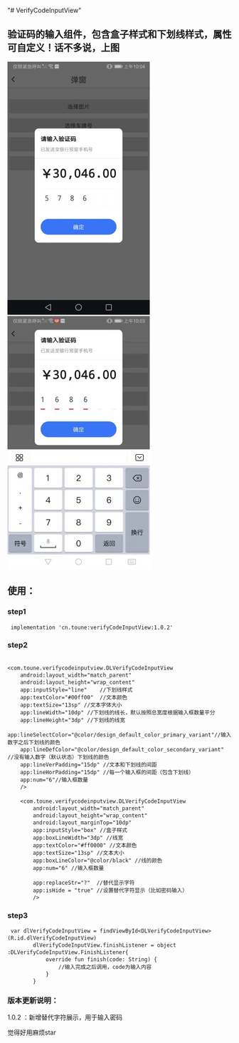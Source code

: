 "# VerifyCodeInputView" 
## 验证码的输入组件，包含盒子样式和下划线样式，属性可自定义！话不多说，上图
![图1](https://raw.githubusercontent.com/546554574/VerifyCodeInputView/main/img/img01%20(1).jpg)
![图2](https://raw.githubusercontent.com/546554574/VerifyCodeInputView/main/img/img01%20(2).jpg)


## 使用：
### step1

```
 implementation 'cn.toune:verifyCodeInputView:1.0.2'
```

### step2

```
 
<com.toune.verifycodeinputview.DLVerifyCodeInputView
    android:layout_width="match_parent"
    android:layout_height="wrap_content"
    app:inputStyle="line"    //下划线样式
    app:textColor="#00ff00"  //文本颜色
    app:textSize="13sp" //文本字体大小
    app:lineWidth="10dp" //下划线的线长，默认按照总宽度根据输入框数量平分
    app:lineHeight="3dp" //下划线的线宽
    app:lineSelectColor="@color/design_default_color_primary_variant"//输入数字之后下划线的颜色
    app:lineDefColor="@color/design_default_color_secondary_variant" //没有输入数字（默认状态）下划线的颜色
    app:lineVerPadding="15dp" //文本和下划线的间距
    app:lineHorPadding="15dp" //每一个输入框的间距（包含下划线）
    app:num="6"//输入框数量
    />

    <com.toune.verifycodeinputview.DLVerifyCodeInputView
        android:layout_width="match_parent"
        android:layout_height="wrap_content"
        android:layout_marginTop="10dp"
        app:inputStyle="box" //盒子样式
        app:boxLineWidth="3dp" //线宽
        app:textColor="#ff0000" //文本颜色
        app:textSize="13sp" //文本大小
        app:boxLineColor="@color/black" //线的颜色
        app:num="6" //输入框数量
       
        app:replaceStr="?"  //替代显示字符
        app:isHide = "true" //设置替代字符显示（比如密码输入）
        />

```

### step3

```
 var dlVerifyCodeInputView = findViewById<DLVerifyCodeInputView>(R.id.dlVerifyCodeInputView)
        dlVerifyCodeInputView.finishListener = object :DLVerifyCodeInputView.FinishListener{
            override fun finish(code: String) {
                //输入完成之后调用，code为输入内容
            }
        }
```

### 版本更新说明：
1.0.2 ：新增替代字符展示，用于输入密码


觉得好用麻烦star
